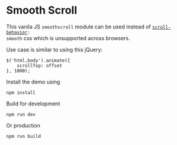 # Smooth Scroll

This vanila JS `smoothscroll` module can be used instead of <code><a href="https://developer.mozilla.org/en-US/docs/Web/CSS/scroll-behavior">scroll-behavior</a>: smooth</code> css which is unsupported across browsers.

Use case is similar to using this jQuery:
```
$('html,body').animate({
    scrollTop: offset
}, 1000);
```

Install the demo using
```
npm install
```

Build for development
```
npm run dev
```

Or production
```
npm run build
```
